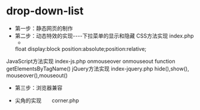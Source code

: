 # drop-down-list

*	第一步：静态网页的制作
*	第二步：动态特效的实现----下拉菜单的显示和隐藏
	CSS方法实现  index.php
    <ul><li></li></ul>
    <a>
	float
	display:block
	position:absolute;position:relative;
  JavaScript方法实现 index-js.php
  	onmouseover
	onmouseout
	function
	getElementsByTagName()
  jQuery方法实现 index-jquery.php
    hide(),show(),
	mouseover(),mouseout()

*	第三步：浏览器兼容

*	尖角的实现　　corner.php
